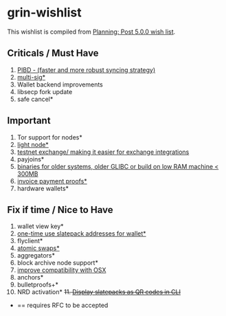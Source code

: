 # grin-wishlist

This wishlist is compiled from [Planning: Post 5.0.0 wish list](https://github.com/mimblewimble/grin-pm/issues/385).

## Criticals / Must Have

1. [PIBD - (faster and more robust syncing strategy)](https://github.com/stakervali/grin-wishlist/issues/6)
2. [multi-sig*](https://github.com/stakervali/grin-wishlist/issues/2)
3. Wallet backend improvements
4. libsecp fork update 
5. safe cancel*


## Important

1. Tor support for nodes*
2. [light node*](https://github.com/stakervali/grin-wishlist/issues/7)
3. [testnet exchange/ making it easier for exchange integrations](https://github.com/stakervali/grin-wishlist/issues/4)
4. payjoins*
5. [binaries for older systems, older GLIBC or build on low RAM machine < 300MB]()
6. [invoice payment proofs*](https://github.com/stakervali/grin-wishlist/issues/10)
7. hardware wallets*

## Fix if time / Nice to Have

1. wallet view key*
2. [one-time use slatepack addresses for wallet*](https://github.com/stakervali/grin-wishlist/issues/11)
3. flyclient*
4. [atomic swaps*](https://github.com/stakervali/grin-wishlist/issues/1)
5. aggregators*
6. block archive node support*
7. [improve compatibility with OSX](https://github.com/stakervali/grin-wishlist/issues/3)
8. anchors*
9. bulletproofs+*
10. NRD activation*
~~11. [Display slatepacks as QR codes in CLI](https://github.com/stakervali/grin-wishlist/issues/12)~~

* == requires RFC to be accepted
